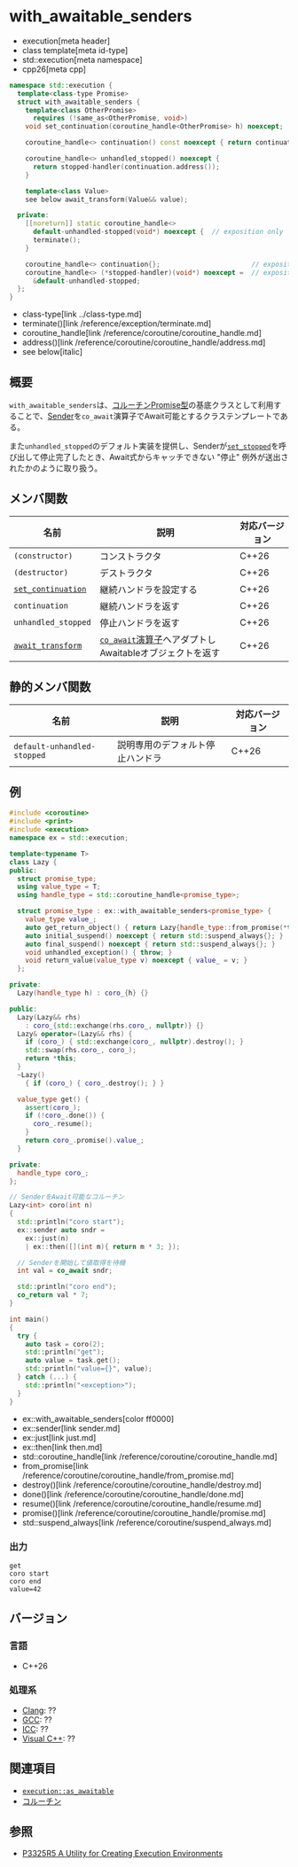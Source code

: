# with_awaitable_senders
* execution[meta header]
* class template[meta id-type]
* std::execution[meta namespace]
* cpp26[meta cpp]

```cpp
namespace std::execution {
  template<class-type Promise>
  struct with_awaitable_senders {
    template<class OtherPromise>
      requires (!same_as<OtherPromise, void>)
    void set_continuation(coroutine_handle<OtherPromise> h) noexcept;

    coroutine_handle<> continuation() const noexcept { return continuation; }

    coroutine_handle<> unhandled_stopped() noexcept {
      return stopped-handler(continuation.address());
    }

    template<class Value>
    see below await_transform(Value&& value);

  private:
    [[noreturn]] static coroutine_handle<>
      default-unhandled-stopped(void*) noexcept {  // exposition only
      terminate();
    }

    coroutine_handle<> continuation{};                       // exposition only
    coroutine_handle<> (*stopped-handler)(void*) noexcept =  // exposition only
      &default-unhandled-stopped;
  };
}
```
* class-type[link ../class-type.md]
* terminate()[link /reference/exception/terminate.md]
* coroutine_handle[link /reference/coroutine/coroutine_handle.md]
* address()[link /reference/coroutine/coroutine_handle/address.md]
* see below[italic]

## 概要
`with_awaitable_senders`は、[コルーチンPromise型](/lang/cpp20/coroutines.md)の基底クラスとして利用することで、[Sender](sender.md)を`co_await`演算子でAwait可能とするクラステンプレートである。

また`unhandled_stopped`のデフォルト実装を提供し、Senderが[`set_stopped`](set_stopped.md)を呼び出して停止完了したとき、Await式からキャッチできない "停止" 例外が送出されたかのように取り扱う。


## メンバ関数

| 名前 | 説明 | 対応バージョン |
|------|------|-------|
| `(constructor)` | コンストラクタ | C++26 |
| `(destructor)` | デストラクタ | C++26 |
| [`set_continuation`](with_awaitable_senders/set_continuation.md) | 継続ハンドラを設定する | C++26 |
| `continuation` | 継続ハンドラを返す | C++26 |
| `unhandled_stopped` | 停止ハンドラを返す | C++26 |
| [`await_transform`](with_awaitable_senders/await_transform.md) | [`co_await`演算子](/lang/cpp20/coroutines.md)へアダプトしAwaitableオブジェクトを返す | C++26 |


## 静的メンバ関数

| 名前 | 説明 | 対応バージョン |
|------|------|-------|
| `default-unhandled-stopped` | 説明専用のデフォルト停止ハンドラ | C++26 |


## 例
```cpp example
#include <coroutine>
#include <print>
#include <execution>
namespace ex = std::execution;

template<typename T>
class Lazy {
public:
  struct promise_type;
  using value_type = T;
  using handle_type = std::coroutine_handle<promise_type>;

  struct promise_type : ex::with_awaitable_senders<promise_type> {
    value_type value_;
    auto get_return_object() { return Lazy{handle_type::from_promise(*this)}; }
    auto initial_suspend() noexcept { return std::suspend_always{}; }
    auto final_suspend() noexcept { return std::suspend_always{}; }
    void unhandled_exception() { throw; }
    void return_value(value_type v) noexcept { value_ = v; }
  };

private:
  Lazy(handle_type h) : coro_{h} {}

public:
  Lazy(Lazy&& rhs)
    : coro_{std::exchange(rhs.coro_, nullptr)} {}
  Lazy& operator=(Lazy&& rhs) {
    if (coro_) { std::exchange(coro_, nullptr).destroy(); }
    std::swap(rhs.coro_, coro_);
    return *this;
  }
  ~Lazy()
    { if (coro_) { coro_.destroy(); } }

  value_type get() {
    assert(coro_);
    if (!coro_.done()) {
      coro_.resume();
    }
    return coro_.promise().value_;
  }

private:
  handle_type coro_;
};

// SenderをAwait可能なコルーチン
Lazy<int> coro(int n)
{
  std::println("coro start");
  ex::sender auto sndr =
    ex::just(n)
    | ex::then([](int m){ return m * 3; });

  // Senderを開始して値取得を待機
  int val = co_await sndr;

  std::println("coro end");
  co_return val * 7;
}

int main()
{
  try {
    auto task = coro(2);
    std::println("get");
    auto value = task.get();
    std::println("value={}", value);
  } catch (...) {
    std::println("<exception>");
  }
}
```
* ex::with_awaitable_senders[color ff0000]
* ex::sender[link sender.md]
* ex::just[link just.md]
* ex::then[link then.md]
* std::coroutine_handle[link /reference/coroutine/coroutine_handle.md]
* from_promise[link /reference/coroutine/coroutine_handle/from_promise.md]
* destroy()[link /reference/coroutine/coroutine_handle/destroy.md]
* done()[link /reference/coroutine/coroutine_handle/done.md]
* resume()[link /reference/coroutine/coroutine_handle/resume.md]
* promise()[link /reference/coroutine/coroutine_handle/promise.md]
* std::suspend_always[link /reference/coroutine/suspend_always.md]

### 出力
```
get
coro start
coro end
value=42
```


## バージョン
### 言語
- C++26

### 処理系
- [Clang](/implementation.md#clang): ??
- [GCC](/implementation.md#gcc): ??
- [ICC](/implementation.md#icc): ??
- [Visual C++](/implementation.md#visual_cpp): ??


## 関連項目
- [`execution::as_awaitable`](as_awaitable.md)
- [コルーチン](/lang/cpp20/coroutines.md)


## 参照
- [P3325R5 A Utility for Creating Execution Environments](https://open-std.org/jtc1/sc22/wg21/docs/papers/2024/p3325r5.html)
